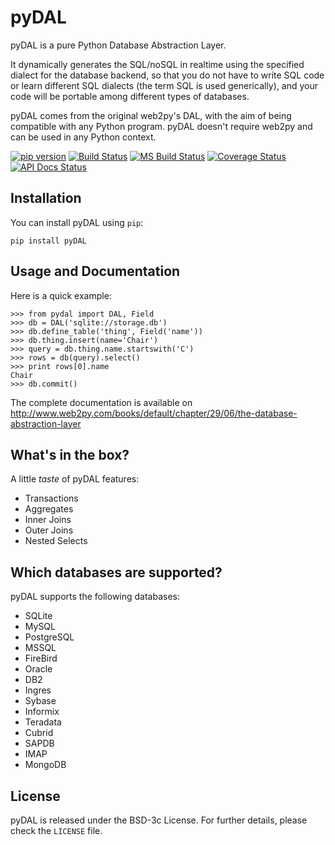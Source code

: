 # pyDAL

pyDAL is a pure Python Database Abstraction Layer.

It dynamically generates the SQL/noSQL in realtime using the specified dialect for the database backend, so that you do
not have to write SQL code or learn different SQL dialects (the term SQL is used generically), and your code will be
portable among different types of databases.

pyDAL comes from the original web2py's DAL, with the aim of being compatible with any Python program. pyDAL doesn't
require web2py and can be used in any Python context.

[![pip version](https://img.shields.io/pypi/v/pydal.svg?style=flat-square)](https://pypi.python.org/pypi/pydal)
[![Build Status](https://img.shields.io/travis/web2py/pydal/master.svg?style=flat-square&label=Travis-CI)](https://travis-ci.org/web2py/pydal)
[![MS Build Status](https://img.shields.io/appveyor/ci/web2py/pydal/master.svg?style=flat-square&label=Appveyor-CI)](https://ci.appveyor.com/project/web2py/pydal)
[![Coverage Status](https://img.shields.io/codecov/c/github/web2py/pydal.svg?style=flat-square)](https://codecov.io/github/web2py/pydal)
[![API Docs Status](https://readthedocs.org/projects/pydal/badge/?version=latest&style=flat-square)](http://pydal.rtfd.org/)

## Installation

You can install pyDAL using `pip`:

    pip install pyDAL

## Usage and Documentation

Here is a quick example:

    >>> from pydal import DAL, Field
    >>> db = DAL('sqlite://storage.db')
    >>> db.define_table('thing', Field('name'))
    >>> db.thing.insert(name='Chair')
    >>> query = db.thing.name.startswith('C')
    >>> rows = db(query).select()
    >>> print rows[0].name
    Chair
    >>> db.commit()

The complete documentation is available
on http://www.web2py.com/books/default/chapter/29/06/the-database-abstraction-layer

## What's in the box?

A little *taste* of pyDAL features:

* Transactions
* Aggregates
* Inner Joins
* Outer Joins
* Nested Selects

## Which databases are supported?

pyDAL supports the following databases:

* SQLite
* MySQL
* PostgreSQL
* MSSQL
* FireBird
* Oracle
* DB2
* Ingres
* Sybase
* Informix
* Teradata
* Cubrid
* SAPDB
* IMAP
* MongoDB

## License

pyDAL is released under the BSD-3c License. For further details, please check the `LICENSE` file.
